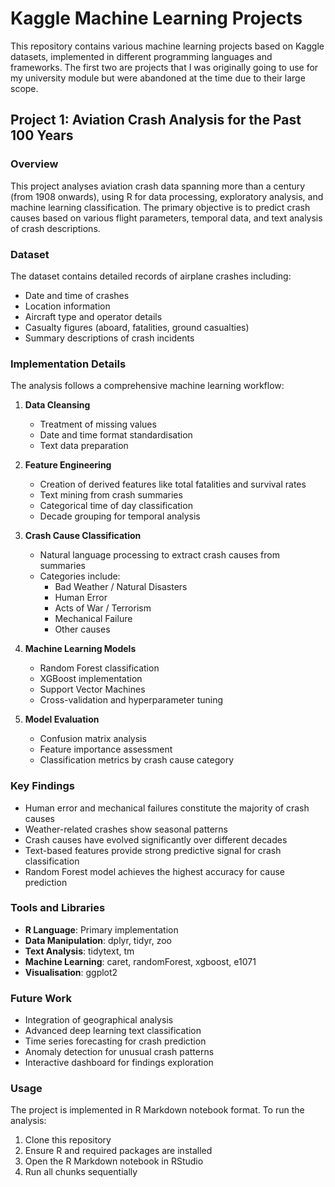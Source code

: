 # Kaggle Machine Learning Projects

This repository contains various machine learning projects based on Kaggle datasets, implemented in different programming languages and frameworks. The first two are projects that I was originally going to use for my university module but were abandoned at the time due to their large scope.

## Project 1: Aviation Crash Analysis for the Past 100 Years

### Overview

This project analyses aviation crash data spanning more than a century (from 1908 onwards), using R for data processing, exploratory analysis, and machine learning classification. The primary objective is to predict crash causes based on various flight parameters, temporal data, and text analysis of crash descriptions.

### Dataset

The dataset contains detailed records of airplane crashes including:
- Date and time of crashes
- Location information
- Aircraft type and operator details
- Casualty figures (aboard, fatalities, ground casualties)
- Summary descriptions of crash incidents

### Implementation Details

The analysis follows a comprehensive machine learning workflow:

1. **Data Cleansing**
   - Treatment of missing values
   - Date and time format standardisation
   - Text data preparation

2. **Feature Engineering**
   - Creation of derived features like total fatalities and survival rates
   - Text mining from crash summaries
   - Categorical time of day classification
   - Decade grouping for temporal analysis

3. **Crash Cause Classification**
   - Natural language processing to extract crash causes from summaries
   - Categories include:
     - Bad Weather / Natural Disasters
     - Human Error
     - Acts of War / Terrorism
     - Mechanical Failure
     - Other causes

4. **Machine Learning Models**
   - Random Forest classification
   - XGBoost implementation
   - Support Vector Machines
   - Cross-validation and hyperparameter tuning

5. **Model Evaluation**
   - Confusion matrix analysis
   - Feature importance assessment
   - Classification metrics by crash cause category

### Key Findings

- Human error and mechanical failures constitute the majority of crash causes
- Weather-related crashes show seasonal patterns
- Crash causes have evolved significantly over different decades
- Text-based features provide strong predictive signal for crash classification
- Random Forest model achieves the highest accuracy for cause prediction

### Tools and Libraries

- **R Language**: Primary implementation
- **Data Manipulation**: dplyr, tidyr, zoo
- **Text Analysis**: tidytext, tm
- **Machine Learning**: caret, randomForest, xgboost, e1071
- **Visualisation**: ggplot2

### Future Work

- Integration of geographical analysis
- Advanced deep learning text classification
- Time series forecasting for crash prediction
- Anomaly detection for unusual crash patterns
- Interactive dashboard for findings exploration

### Usage

The project is implemented in R Markdown notebook format. To run the analysis:

1. Clone this repository
2. Ensure R and required packages are installed
3. Open the R Markdown notebook in RStudio
4. Run all chunks sequentially
